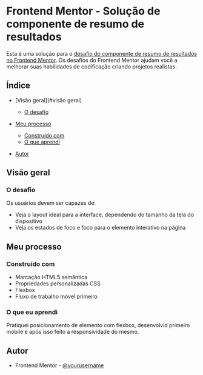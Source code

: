 # Frontend Mentor - Solução de componente de resumo de resultados

Esta é uma solução para o [desafio do componente de resumo de resultados no Frontend Mentor](https://www.frontendmentor.io/challenges/results-summary-component-CE_K6s0maV). Os desafios do Frontend Mentor ajudam você a melhorar suas habilidades de codificação criando projetos realistas.

## Índice

- [Visão geral](#visão geral)
   - [O desafio](#o-desafio)
- [Meu processo](#meu-processo)
   - [Construído com](#construído-com)
   - [O que aprendi](#o-que-aprendi)
  
- [Autor](#autor)

## Visão geral

### O desafio

Os usuários devem ser capazes de:

- Veja o layout ideal para a interface, dependendo do tamanho da tela do dispositivo
- Veja os estados de foco e foco para o elemento interativo na página

## Meu processo

### Construído com

- Marcação HTML5 semântica
- Propriedades personalizadas CSS
- Flexbox
- Fluxo de trabalho móvel primeiro

### O que eu aprendi

Pratiquei posicionamento de elemento com flexbox, desenvolvid primeiro mobile e após isso feito a responsividade do mesmo. 

## Autor

- Frontend Mentor - [@yourusername](https://www.frontendmentor.io/profile/yourusername)

